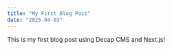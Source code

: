 ```yaml
---
title: "My First Blog Post"
date: "2025-04-03"
---
```

This is my first blog post using Decap CMS and Next.js!
